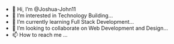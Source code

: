 - 👋 Hi, I’m @Joshua-John11
- 👀 I’m interested in Technology Building...
- 🌱 I’m currently learning Full Stack Development...
- 💞️ I’m looking to collaborate on Web Development and Design...
- 📫 How to reach me ...

<!---
Joshua-John11/Joshua-John11 is a ✨ special ✨ repository because its `README.md` (this file) appears on your GitHub profile.
You can click the Preview link to take a look at your changes.
--->
